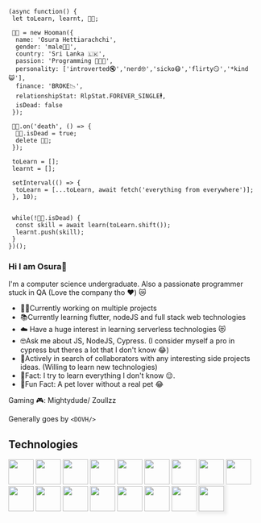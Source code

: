 ```JS
(async function() {
 let toLearn, learnt, 🧔🏽;
 
 🧔🏽 = new Hooman({
  name: 'Osura Hettiarachchi',
  gender: 'male👦🏽',
  country: 'Sri Lanka 🇱🇰',
  passion: 'Programming 👨🏽‍💻',
  personality: ['introverted🔇','nerd🤓','sicko😷','flirty😏','*kind😺'],
  finance: 'BROKE📉',
  relationshipStat: RlpStat.FOREVER_SINGLE🕴,
  isDead: false
 });

 🧔🏽.on('death', () => {
  🧔🏽.isDead = true;
  delete 🧔🏽;
 });

 toLearn = [];
 learnt = [];

 setInterval(() => {
  toLearn = [...toLearn, await fetch('everything from everywhere')];
 }, 10);

 
 while(!🧔🏽.isDead) {
  const skill = await learn(toLearn.shift());
  learnt.push(skill);
 }
})();
```


### Hi I am Osura👋
I'm a computer science undergraduate. Also a passionate programmer stuck in QA (Love the company tho ❤️) 😿

 - 👷‍♂️Currently working on multiple projects
 - 📚Currently learning flutter, nodeJS and full stack web technologies
 - ☁️ Have a huge interest in learning serverless technologies 😻
 - 🤓Ask me about JS, NodeJS, Cypress. (I consider myself a pro in cypress but theres a lot that I don't know 😂)
 - 🥰Actively in search of collaborators with any interesting side projects ideas. (Willing to learn new technologies)
 - 💯Fact: I try to learn everything I don't know 😌.
 - 🎈Fun Fact: A pet lover without a real pet 😂

Gaming 🎮: Mightydude/ Zoullzz

Generally goes by `<DOVH/>`

## Technologies
<a href="https://developer.mozilla.org/en-US/docs/Web/JavaScript"><img src="https://cdn.jsdelivr.net/gh/devicons/devicon/icons/javascript/javascript-original.svg" height="50" /></a>
<a href="https://www.typescriptlang.org/"><img src="https://cdn.jsdelivr.net/gh/devicons/devicon/icons/typescript/typescript-original.svg" height="50" /></a>
<a href="https://www.cypress.io/"><img src="https://github.com/cypress-io/cypress-icons/blob/master/src/logo/cypress-io-logo-round.svg" height="50" /></a>
<a href="https://nodejs.org/en/"><img src="https://cdn.jsdelivr.net/gh/devicons/devicon/icons/nodejs/nodejs-original-wordmark.svg" height="50" /></a>
<a href="https://vuejs.org/"><img src="https://cdn.jsdelivr.net/gh/devicons/devicon/icons/vuejs/vuejs-original.svg" height="50" /></a>
<a href="https://reactjs.org/"><img src="https://cdn.jsdelivr.net/gh/devicons/devicon/icons/react/react-original.svg" height="50" /></a>
<a href="https://expressjs.com/"><img src="https://cdn.jsdelivr.net/gh/devicons/devicon/icons/express/express-original-wordmark.svg" height="50" /></a>
<a href="https://socket.io/"><img src="https://cdn.jsdelivr.net/gh/devicons/devicon/icons/socketio/socketio-original.svg" height="50" /></a>
<a href="https://www.java.com/en/"><img src="https://cdn.jsdelivr.net/gh/devicons/devicon/icons/java/java-original.svg" height="50" /></a>
<a href="https://www.jetbrains.com/idea/"><img src="https://cdn.jsdelivr.net/gh/devicons/devicon/icons/intellij/intellij-original.svg" height="50" /></a>
<a href="https://code.visualstudio.com/"><img src="https://cdn.jsdelivr.net/gh/devicons/devicon/icons/vscode/vscode-original.svg" height="50" /></a>
<a href="https://www.selenium.dev/"><img src="https://cdn.jsdelivr.net/gh/devicons/devicon/icons/selenium/selenium-original.svg" height="50" /></a>
<a href="https://www.mongodb.com/"><img src="https://cdn.jsdelivr.net/gh/devicons/devicon/icons/mongodb/mongodb-original.svg" height="50" /></a>
<a href="https://www.mysql.com/"><img src="https://cdn.jsdelivr.net/gh/devicons/devicon/icons/mysql/mysql-original-wordmark.svg" height="50" /></a>
<a href="https://firebase.google.com/"><img src="https://cdn.jsdelivr.net/gh/devicons/devicon/icons/firebase/firebase-plain.svg" height="50" /></a>
<a href="https://git-scm.com/"><img src="https://cdn.jsdelivr.net/gh/devicons/devicon/icons/git/git-original.svg" height="50" /></a>
<a href="https://github.com/"><img style="box-shadow: 1px 1px 5px 5px #eee;
}" src="https://cdn.jsdelivr.net/gh/devicons/devicon/icons/github/github-original.svg" height="50" /></a>
